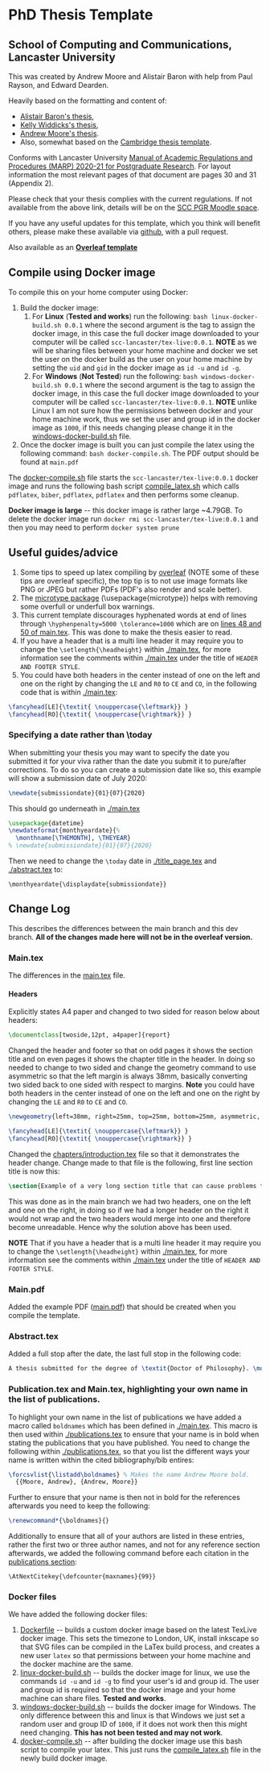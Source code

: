 # PhD Thesis Template
## School of Computing and Communications, Lancaster University

This was created by Andrew Moore and Alistair Baron with help from Paul Rayson, and Edward Dearden.

Heavily based on the formatting and content of:
- [Alistair Baron's thesis](https://eprints.lancs.ac.uk/id/eprint/84887/1/2011Baronphd.pdf),
- [Kelly Widdicks's thesis](https://eprints.lancs.ac.uk/id/eprint/143606/1/2019widdicksphd.pdf),
- [Andrew Moore's thesis](https://scholar.google.co.uk/citations?user=mJRN_SIAAAAJ&hl=en).
- Also, somewhat based on the [Cambridge thesis template](https://github.com/kks32/phd-thesis-template).

Conforms with Lancaster University [Manual of Academic Regulations and Procedures (MARP) 2020-21 for Postgraduate Research](https://www.lancaster.ac.uk/media/lancaster-university/content-assets/documents/student-based-services/asq/marp/PGR-Regs.pdf). For layout information the most relevant pages of that document are pages 30 and 31 (Appendix 2).

Please check that your thesis complies with the current regulations. If not available from the above link, details will be on the [SCC PGR Moodle space](https://modules.lancaster.ac.uk/course/view.php?id=22985).

If you have any useful updates for this template, which you think will benefit others, please make these available via [github](https://github.com/InfoLab21/scc-thesis-template), with a pull request.

Also available as an **[Overleaf template](https://www.overleaf.com/latex/templates/scc-lancaster-university-phd-thesis-template/phxsxxvnztjt)**

## Compile using Docker image

To compile this on your home computer using Docker:

1. Build the docker image:
    1. For **Linux** (**Tested and works**) run the following: `bash linux-docker-build.sh 0.0.1` where the second argument is the tag to assign the docker image, in this case the full docker image downloaded to your computer will be called `scc-lancaster/tex-live:0.0.1`. **NOTE** as we will be sharing files between your home machine and docker we set the user on the docker build as the user on your home machine by setting the `uid` and `gid` in the docker image as `id -u` and `id -g`.
    2. For **Windows** (**Not Tested**) run the following: `bash windows-docker-build.sh 0.0.1` where the second argument is the tag to assign the docker image, in this case the full docker image downloaded to your computer will be called `scc-lancaster/tex-live:0.0.1`. **NOTE** unlike Linux I am not sure how the permissions between docker and your home machine work, thus we set the user and group id in the docker image as `1000`, if this needs changing please change it in the [windows-docker-build.sh](./windows-docker-build.sh) file.
2. Once the docker image is built you can just compile the latex using the following command: `bash docker-compile.sh`. The PDF output should be found at `main.pdf`

The [docker-compile.sh](./docker-compile.sh) file starts the `scc-lancaster/tex-live:0.0.1` docker image and runs the following bash script [compile_latex.sh](./compile_latex.sh) which calls `pdflatex`, `biber`, `pdflatex`, `pdflatex` and then performs some cleanup.

**Docker image is large** -- this docker image is rather large ~4.79GB. To delete the docker image run `docker rmi scc-lancaster/tex-live:0.0.1` and then you may need to perform `docker system prune`

## Useful guides/advice
1. Some tips to speed up latex compiling by [overleaf](https://www.overleaf.com/learn/how-to/Why_do_I_keep_getting_the_compile_timeout_error_message%3F) (NOTE some of these tips are overleaf specific), the top tip is to not use image formats like PNG or JPEG but rather PDFs (PDF's also render and scale better).
2. The [microtype package](https://ctan.org/pkg/microtype?lang=en) (\usepackage{microtype}) helps with removing some overfull or underfull box warnings.
3. This current template discourages hyphenated words at end of lines through `\hyphenpenalty=5000 \tolerance=1000` which are on [lines 48 and 50 of main.tex](https://github.com/InfoLab21/scc-thesis-template/blob/master/main.tex#L48-L50). This was done to make the thesis easier to read.
4. If you have a header that is a multi line header it may require you to change the `\setlength{\headheight}` within [./main.tex](./main.tex), for more information see the comments within [./main.tex](./main.tex) under the title of `HEADER AND FOOTER STYLE`.
5. You could have both headers in the center instead of one on the left and one on the right by changing the `LE` and `R0` to `CE` and `CO`, in the following code that is within [./main.tex](./main.tex):
``` latex
\fancyhead[LE]{\textit{ \nouppercase{\leftmark}} }
\fancyhead[RO]{\textit{ \nouppercase{\rightmark}} }
```

### Specifying a date rather than \today
When submitting your thesis you may want to specify the date you submitted it for your viva rather than the date you submit it to pure/after corrections. To do so you can create a submission date like so, this example will show a submission date of July 2020:

```latex
\newdate{submissiondate}{01}{07}{2020}
```

This should go underneath in [./main.tex](./main.tex)

``` latex
\usepackage{datetime}
\newdateformat{monthyeardate}{%
  \monthname[\THEMONTH], \THEYEAR}
% \newdate{submissiondate}{01}{07}{2020}
```

Then we need to change the `\today` date in [./title_page.tex](./title_page.tex) and [./abstract.tex](./abstract.tex) to:

```
\monthyeardate{\displaydate{submissiondate}}
```

## Change Log

This describes the differences between the main branch and this dev branch. **All of the changes made here will not be in the overleaf version.**

### Main.tex

The differences in the [main.tex](./main.tex) file.

#### Headers

Explicitly states A4 paper and changed to two sided for reason below about headers:

``` latex
\documentclass[twoside,12pt, a4paper]{report}
```

Changed the header and footer so that on odd pages it shows the section title and on even pages it shows the chapter title in the header. In doing so needed to change to two sided and change the geometry command to use asymmetric so that the left margin is always 38mm, basically converting two sided back to one sided with respect to margins. **Note** you could have both headers in the center instead of one on the left and one on the right by changing the `LE` and `R0` to `CE` and `CO`.

``` latex
\newgeometry{left=38mm, right=25mm, top=25mm, bottom=25mm, asymmetric, includeheadfoot}

\fancyhead[LE]{\textit{ \nouppercase{\leftmark}} }
\fancyhead[RO]{\textit{ \nouppercase{\rightmark}} }
```

Changed the [chapters/introduction.tex](./chapters/introduction.tex) file so that it demonstrates the header change. Change made to that file is the following, first line section title is now this:
``` latex
\section{Example of a very long section title that can cause problems for the header if the header does not wrap section titles}
``` 

This was done as in the main branch we had two headers, one on the left and one on the right, in doing so if we had a longer header on the right it would not wrap and the two headers would merge into one and therefore become unreadable. Hence why the solution above has been used.

**NOTE** That if you have a header that is a multi line header it may require you to change the `\setlength{\headheight}` within [./main.tex](./main.tex), for more information see the comments within [./main.tex](./main.tex) under the title of `HEADER AND FOOTER STYLE`.

### Main.pdf

Added the example PDF ([main.pdf](./main.pdf)) that should be created when you compile the template.

### Abstract.tex

Added a full stop after the date, the last full stop in the following code:

``` latex
A thesis submitted for the degree of \textit{Doctor of Philosophy}. \monthyeardate\today.
```

### Publication.tex and Main.tex, highlighting your own name in the list of publications.

To highlight your own name in the list of publications we have added a macro called `boldnames` which has been defined in [./main.tex](./main.tex). This macro is then used within [./publications.tex](./publications.tex) to ensure that your name is in bold when stating the publications that you have published. You need to change the following within [./publications.tex](./publications.tex), so that you list the different ways your name is written within the cited bibliography/bib entires:

``` latex
\forcsvlist{\listadd\boldnames} % Makes the name Andrew Moore bold.
  {{Moore, Andrew}, {Andrew, Moore}}
```

Further to ensure that your name is then not in bold for the references afterwards you need to keep the following:

``` latex
\renewcommand*{\boldnames}{}
```

Additionally to ensure that all of your authors are listed in these entries, rather the first two or three author names, and not for any reference section afterwards, we added the following command before each citation in the [publications section](./publications.tex):

```
\AtNextCitekey{\defcounter{maxnames}{99}}
```

### Docker files

We have added the following docker files:

1. [Dockerfile](./Dockerfile) -- builds a custom docker image based on the latest TexLive docker image. This sets the timezone to London, UK, install inkscape so that SVG files can be compiled in the LaTex build process, and creates a new user `latex` so that permissions between your home machine and the docker machine are the same.
2. [linux-docker-build.sh](./linux-docker-build.sh) -- builds the docker image for linux, we use the commands `id -u` and `id -g` to find your user's id and group id. The user and group id is required so that the docker image and your home machine can share files. **Tested and works**.
3. [windows-docker-build.sh](./windows-docker-build.sh) -- builds the docker image for Windows. The only difference between this and linux is that Windows we just set a random user and group ID of `1000`, if it does not work then this might need changing. **This has not been tested and may not work**.
4. [docker-compile.sh](./docker-compile.sh) -- after building the docker image use this bash script to compile your latex. This just runs the [compile_latex.sh](./compile_latex.sh) file in the newly build docker image.
